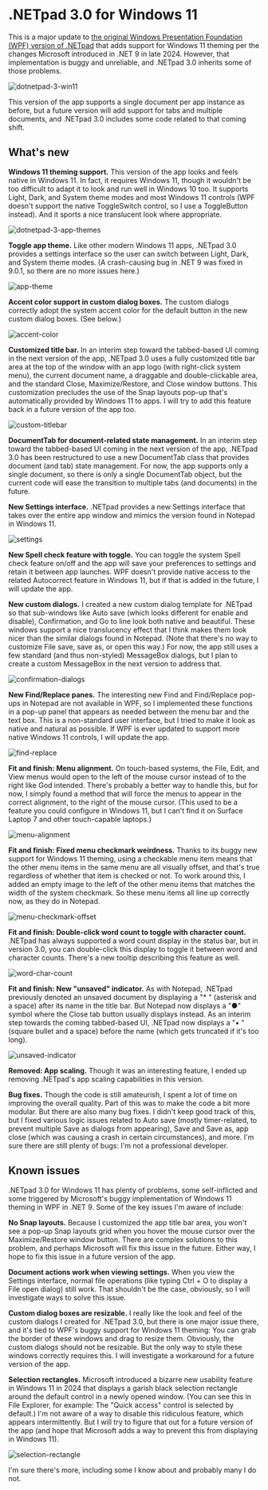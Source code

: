 # .NETpad 3.0 for Windows 11

This is a major update to [the original Windows Presentation Foundation (WPF) version of .NETpad](https://github.com/thurrott/NotepadWPF) that adds support for Windows 11 theming per the changes Microsoft introduced in .NET 9 in late 2024. However, that implementation is buggy and unreliable, and .NETpad 3.0 inherits some of those problems. 

![dotnetpad-3-win11](https://github.com/user-attachments/assets/57c8f258-9487-4970-8af6-91c64c2006a4)

This version of the app supports a single document per app instance as before, but a future version will add support for tabs and multiple documents, and .NETpad 3.0 includes some code related to that coming shift.

## What's new

**Windows 11 theming support.** This version of the app looks and feels native in Windows 11. In fact, it requires Windows 11, though it wouldn't be too difficult to adapt it to look and run well in Windows 10 too. It supports Light, Dark, and System theme modes and most Windows 11 controls (WPF doesn't support the native ToggleSwitch control, so I use a ToggleButton instead). And it sports a nice translucent look where appropriate.

![dotnetpad-3-app-themes](https://github.com/user-attachments/assets/25bda5cf-83dc-4e9b-9e5d-20b0451c6a11)

**Toggle app theme.** Like other modern Windows 11 apps, .NETpad 3.0 provides a settings interface so the user can switch between Light, Dark, and System theme modes. (A crash-causing bug in .NET 9 was fixed in 9.0.1, so there are no more issues here.)

![app-theme](https://github.com/user-attachments/assets/22b497d6-aed9-4676-b52b-2973c8615f4f)

**Accent color support in custom dialog boxes.** The custom dialogs correctly adopt the system accent color for the default button in the new custom dialog boxes. (See below.)

![accent-color](https://github.com/user-attachments/assets/32daebe1-4101-400a-b166-04344ff761f4)

**Customized title bar.** In an interim step toward the tabbed-based UI coming in the next version of the app, .NETpad 3.0 uses a fully customized title bar area at the top of the window with an app logo (with right-click system menu), the current document name, a draggable and double-clickable area, and the standard Close, Maximize/Restore, and Close window buttons. This customization precludes the use of the Snap layouts pop-up that's automatically provided by Windows 11 to apps. I will try to add this feature back in a future version of the app too.

![custom-titlebar](https://github.com/user-attachments/assets/df6fe221-fe17-4fe9-b9bb-edb8d46392b7)

**DocumentTab for document-related state management.** In an interim step toward the tabbed-based UI coming in the next version of the app, .NETpad 3.0 has been restructured to use a new DocumentTab class that provides document (and tab) state management. For now, the app supports only a single document, so there is only a single DocumentTab object, but the current code will ease the transition to multiple tabs (and documents) in the future. 

**New Settings interface.** .NETpad provides a new Settings interface that takes over the entire app window and mimics the version found in Notepad in Windows 11.

![settings](https://github.com/user-attachments/assets/0785eee9-fd06-4d2a-a9e3-487c4638ed1a)

**New Spell check feature with toggle.** You can toggle the system Spell check feature on/off and the app will save your preferences to settings and retain it between app launches. WPF doesn't provide native access to the related Autocorrect feature in Windows 11, but if that is added in the future, I will update the app.

**New custom dialogs.** I created a new custom dialog template for .NETpad so that sub-windows like Auto save (which looks different for enable and disable), Confirmation, and Go to line look both native and beautiful. These windows support a nice translucency effect that I think makes them look nicer than the similar dialogs found in Notepad. (Note that there's no way to customize File save, save as, or open this way.) For now, the app still uses a few standard (and thus non-styled) MessageBox dialogs, but I plan to create a custom MessageBox in the next version to address that.

![confirmation-dialogs](https://github.com/user-attachments/assets/93d39be1-3716-4c57-9bce-f162c2d0c062)

**New Find/Replace panes.** The interesting new Find and Find/Replace pop-ups in Notepad are not available in WPF, so I implemented these functions in a pop-up panel that appears as needed between the menu bar and the text box. This is a non-standard user interface, but I tried to make it look as native and natural as possible. If WPF is ever updated to support more native Windows 11 controls, I will update the app. 

![find-replace](https://github.com/user-attachments/assets/04f0640c-d8ac-4513-8679-0239c47452cc)

**Fit and finish: Menu alignment.** On touch-based systems, the File, Edit, and View menus would open to the left of the mouse cursor instead of to the right like God intended. There's probably a better way to handle this, but for now, I simply found a method that will force the menus to appear in the correct alignment, to the right of the mouse cursor. (This used to be a feature you could configure in Windows 11, but I can't find it on Surface Laptop 7 and other touch-capable laptops.)

![menu-alignment](https://github.com/user-attachments/assets/70942736-9078-4ede-a20b-c6b2c2f3cbd1)

**Fit and finish: Fixed menu checkmark weirdness.** Thanks to its buggy new support for Windows 11 theming, using a checkable menu item means that the other menu items in the same menu are all visually offset, and that's true regardless of whether that item is checked or not. To work around this, I added an empty image to the left of the other menu items that matches the width of the system checkmark. So these menu items all line up correctly now, as they do in Notepad. 

![menu-checkmark-offset](https://github.com/user-attachments/assets/99b0f8a5-9912-46f3-bd41-a349b8fbcc05)

**Fit and finish: Double-click word count to toggle with character count.** .NETpad has always supported a word count display in the status bar, but in version 3.0, you can double-click this display to toggle it between word and character counts. There's a new tooltip describing this feature as well.

![word-char-count](https://github.com/user-attachments/assets/1d796be7-5938-4655-ae5a-a3a6287086a1)

**Fit and finish: New "unsaved" indicator.** As with Notepad, .NETpad previously denoted an unsaved document by displaying a "* " (asterisk and a space) after its name in the title bar. But Notepad now displays a "●" symbol where the Close tab button usually displays instead. As an interim step towards the coming tabbed-based UI, .NETpad now displays a "▪ " (square bullet and a space) before the name (which gets truncated if it's too long).

![unsaved-indicator](https://github.com/user-attachments/assets/f09900c9-2f5b-45a5-99d0-7aecf5b633e4)

**Removed: App scaling.** Though it was an interesting feature, I ended up removing .NETpad's app scaling capabilities in this version.

**Bug fixes.** Though the code is still amateurish, I spent a lot of time on improving the overall quality. Part of this was to make the code a bit more modular. But there are also many bug fixes. I didn't keep good track of this, but I fixed various logic issues related to Auto save (mostly timer-related, to prevent multiple Save as dialogs from appearing), Save and Save as, app close (which was causing a crash in certain circumstances), and more. I'm sure there are still plenty of bugs: I'm not a professional developer.

## Known issues

.NETpad 3.0 for Windows 11 has plenty of problems, some self-inflicted and some triggered by Microsoft's buggy implementation of Windows 11 theming in WPF in .NET 9. Some of the key issues I'm aware of include:

**No Snap layouts.** Because I customized the app title bar area, you won't see a pop-up Snap layouts grid when you hover the mouse cursor over the Maximize/Restore window button. There are complex solutions to this problem, and perhaps Microsoft will fix this issue in the future. Either way, I hope to fix this issue in a future version of the app.

**Document actions work when viewing settings.** When you view the Settings interface, normal file operations (like typing Ctrl + O to display a File open dialog) still work. That shouldn't be the case, obviously, so I will investigate ways to solve this issue.

**Custom dialog boxes are resizable.** I really like the look and feel of the custom dialogs I created for .NETpad 3.0, but there is one major issue there, and it's tied to WPF's buggy support for Windows 11 theming: You can grab the border of these windows and drag to resize them. Obviously, the custom dialogs should not be resizable. But the only way to style these windows correctly requires this. I will investigate a workaround for a future version of the app. 

**Selection rectangles.** Microsoft introduced a bizarre new usability feature in Windows 11 in 2024 that displays a garish black selection rectangle around the default control in a newly opened window. (You can see this in File Explorer, for example: The "Quick access" control is selected by default.) I'm not aware of a way to disable this ridiculous feature, which appears intermittently. But I will try to figure that out for a future version of the app (and hope that Microsoft adds a way to prevent this from displaying in Windows 11).

![selection-rectangle](https://github.com/user-attachments/assets/ebbca0df-0d4c-4713-90d5-4c26e39110e7)

I'm sure there's more, including some I know about and probably many I do not. 
